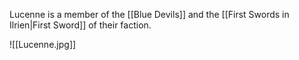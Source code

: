 Lucenne is a member of the [[Blue Devils]] and the [[First Swords in Ilrien|First Sword]] of their faction.

![[Lucenne.jpg]]
